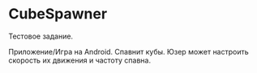 # CubeSpawner

Тестовое задание.

Приложение/Игра на Android. Спавнит кубы. Юзер может настроить скорость их движения и частоту спавна.
